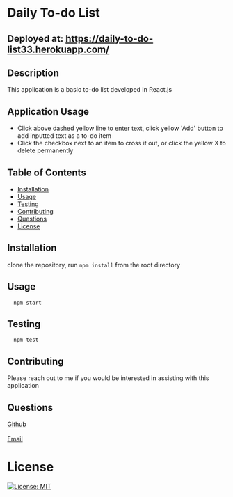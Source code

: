 # Daily To-do List
## Deployed at: https://daily-to-do-list33.herokuapp.com/
  ## Description
  This application is a basic to-do list developed in React.js
  ## Application Usage
  - Click above dashed yellow line to enter text, click yellow 'Add' button to add inputted text as a to-do item
  - Click the checkbox next to an item to cross it out, or click the yellow X to delete permanently
  ## Table of Contents
  - [Installation](#installation)
  - [Usage](#usage)
  - [Testing](#testing)
  - [Contributing](#contributing)
  - [Questions](#questions)
  - [License](#license)
  ## Installation
  clone the repository, run `npm install` from the root directory
  ## Usage
      npm start
  ## Testing
      npm test
  ## Contributing
  Please reach out to me if you would be interested in assisting with this application
  ## Questions
  [Github](https://github.com/charthur33)
  <br>
  <br>
  [Email](c.william.arthur@gmail.com)
  # License
  [![License: MIT](https://img.shields.io/badge/License-MIT-yellow.svg)](https://opensource.org/licenses/MIT)